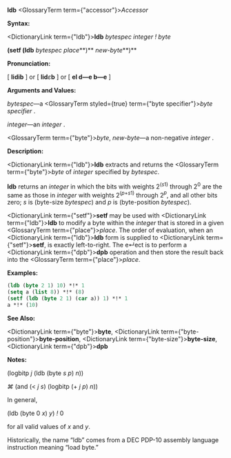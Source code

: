 **ldb** <GlossaryTerm  term={"accessor"}><i>Accessor</i></GlossaryTerm> 



**Syntax:** 



<DictionaryLink  term={"ldb"}><b>ldb</b></DictionaryLink> *bytespec integer ! byte* 



**(setf (ldb** *bytespec place***)** *new-byte***)** 



**Pronunciation:** 



[ **lidib** ] or [ **lid***ε***b** ] or [ **el d—e b—e** ] 



**Arguments and Values:** 



*bytespec*—a <GlossaryTerm styled={true} term={"byte specifier"}><i>byte specifier</i></GlossaryTerm> . 



*integer*—an *integer* . 



<GlossaryTerm  term={"byte"}><i>byte</i></GlossaryTerm>, *new-byte*—a non-negative *integer* . 



**Description:** 



<DictionaryLink  term={"ldb"}><b>ldb</b></DictionaryLink> extracts and returns the <GlossaryTerm  term={"byte"}><i>byte</i></GlossaryTerm> of *integer* specified by *bytespec*. 



<b>ldb</b> returns an <i>integer</i> in which the bits with weights 2<sup>(<i>s</i>1)</sup> through 2<sup>0</sup> are the same as those in <i>integer</i> with weights 2<sup>(<i>p</i>+<i>s</i>1)</sup> through 2<i><sup>p</sup></i>, and all other bits zero; <i>s</i> is (byte-size <i>bytespec</i>) and <i>p</i> is (byte-position <i>bytespec</i>). 



<DictionaryLink  term={"setf"}><b>setf</b></DictionaryLink> may be used with <DictionaryLink  term={"ldb"}><b>ldb</b></DictionaryLink> to modify a byte within the *integer* that is stored in a given <GlossaryTerm  term={"place"}><i>place</i></GlossaryTerm>. The order of evaluation, when an <DictionaryLink  term={"ldb"}><b>ldb</b></DictionaryLink> form is supplied to <DictionaryLink  term={"setf"}><b>setf</b></DictionaryLink>, is exactly left-to-right. The e↵ect is to perform a <DictionaryLink  term={"dpb"}><b>dpb</b></DictionaryLink> operation and then store the result back into the <GlossaryTerm  term={"place"}><i>place</i></GlossaryTerm>. 



**Examples:**
```lisp
(ldb (byte 2 1) 10) *!* 1 
(setq a (list 8)) *!* (8) 
(setf (ldb (byte 2 1) (car a)) 1) *!* 1 
a *!* (10) 
```
**See Also:** 



<DictionaryLink  term={"byte"}><b>byte</b></DictionaryLink>, <DictionaryLink  term={"byte-position"}><b>byte-position</b></DictionaryLink>, <DictionaryLink  term={"byte-size"}><b>byte-size</b></DictionaryLink>, <DictionaryLink  term={"dpb"}><b>dpb</b></DictionaryLink> 







 



 



**Notes:** 



(logbitp *j* (ldb (byte *s p*) *n*)) 



*⌘* (and (&lt; *j s*) (logbitp (+ *j p*) *n*)) 



In general, 



(ldb (byte 0 *x*) *y*) *!* 0 



for all valid values of *x* and *y*. 



Historically, the name “ldb” comes from a DEC PDP-10 assembly language instruction meaning “load byte.” 



